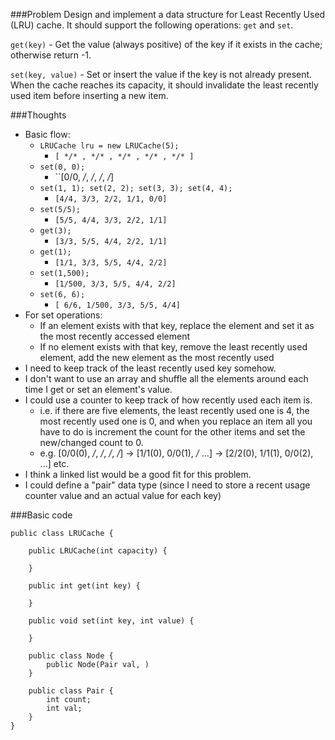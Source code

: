 ###Problem
Design and implement a data structure for Least Recently Used (LRU) cache. It should support the following operations: ``get`` and ``set``.

``get(key)`` - Get the value (always positive) of the key if it exists in the
cache; otherwise return -1.

``set(key, value)`` - Set or insert the value if the key is not already present.
When the cache reaches its capacity, it should invalidate the least recently
used item before inserting a new item.

###Thoughts
* Basic flow:
  * ``LRUCache lru = new LRUCache(5); ``
    * ``[ */* , */* , */* , */* , */* ]``
  * ``set(0, 0);``
    * ``[0/0, */*, */*, */*, */*]
  * ``set(1, 1); set(2, 2); set(3, 3); set(4, 4);``
    * ``[4/4, 3/3, 2/2, 1/1, 0/0]``
  * ``set(5/5);``
    * ``[5/5, 4/4, 3/3, 2/2, 1/1]``
  * ``get(3);``
    * ``[3/3, 5/5, 4/4, 2/2, 1/1]``
  * ``get(1);``
    * ``[1/1, 3/3, 5/5, 4/4, 2/2]``
  * ``set(1,500);``
    * ``[1/500, 3/3, 5/5, 4/4, 2/2]``
  * ``set(6, 6);``
    * ``[ 6/6, 1/500, 3/3, 5/5, 4/4]``
* For set operations:
  * If an element exists with that key, replace the element and set it as the
    most recently accessed element
  * If no element exists with that key, remove the least recently used element,
    add the new element as the most recently used
* I need to keep track of the least recently used key somehow.
* I don't want to use an array and shuffle all the elements around each time I
  get or set an element's value.
* I could use a counter to keep track of how recently used each item is.
  * i.e. if there are five elements, the least recently used one is 4, the most
    recently used one is 0, and when you replace an item all you have to do is
    increment the count for the other items and set the new/changed count to 0.
  * e.g. [0/0(0), */*, */*, */*, */*] -> [1/1(0), 0/0(1), */* ...] -> [2/2(0),
    1/1(1), 0/0(2), ...] etc.
* I think a linked list would be a good fit for this problem.
* I could define a "pair" data type (since I need to store a recent usage
  counter value and an actual value for each key)

###Basic code

    public class LRUCache {
        
        public LRUCache(int capacity) {
            
        }
        
        public int get(int key) {
            
        }
        
        public void set(int key, int value) {
            
        }
        
        public class Node {
            public Node(Pair val, )
        }
        
        public class Pair {
            int count;
            int val;
        }
    }

